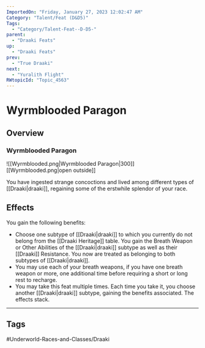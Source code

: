 ```yaml
---
ImportedOn: "Friday, January 27, 2023 12:02:47 AM"
Category: "Talent/Feat (D&D5)"
Tags:
  - "Category/Talent-Feat--D-D5-"
parent:
  - "Draaki Feats"
up:
  - "Draaki Feats"
prev:
  - "True Draaki"
next:
  - "Yuralith Flight"
RWtopicId: "Topic_4563"
---
```

# Wyrmblooded Paragon
## Overview
### Wyrmblooded Paragon
![[Wyrmblooded.png|Wyrmblooded Paragon|300]]
[[Wyrmblooded.png|open outside]]

You have ingested strange concoctions and lived among different types of [[Draaki|draaki]], regaining some of the erstwhile splendor of your race.

## Effects
You gain the following benefits:

- Choose one subtype of [[Draaki|draaki]] to which you currently do not belong from the [[Draaki Heritage]] table. You gain the Breath Weapon or Other Abilities of the [[Draaki|draaki]] subtype as well as their [[Draaki]] Resistance. You now are treated as belonging to both subtypes of [[Draaki|draaki]].
- You may use each of your breath weapons, if you have one breath weapon or more, one additional time before requiring a short or long rest to recharge.
- You may take this feat multiple times. Each time you take it, you choose another [[Draaki|draaki]] subtype, gaining the benefits associated. The effects stack.


---
## Tags
#Underworld-Races-and-Classes/Draaki

